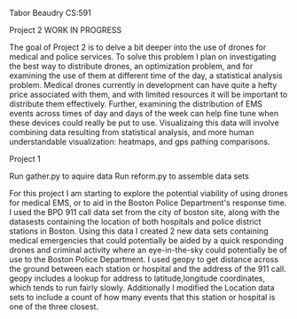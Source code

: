 Tabor Beaudry
CS:591

Project 2 WORK IN PROGRESS

The goal of Project 2 is to delve a bit deeper into the use of drones for medical and police services. To solve this
problem I plan on investigating the best way to distribute drones, an optimization problem, and for examining the use
of them at different time of the day, a statistical analysis problem. Medical drones currently in development can have
quite a hefty price associated with them, and with limited resources it will be important to distribute them
effectively. Further, examining the distribution of EMS events across times of day and days of the week can help
fine tune when these devices could really be put to use. Visualizaing this data will involve combining data resulting
from statistical analysis, and more human understandable visualization: heatmaps, and gps pathing comparisons.



Project 1

Run gather.py to aquire data
Run reform.py to assemble data sets

For this project I am starting to explore the potential viability of using drones for medical EMS, or to aid in 
the Boston Police Department's response time. I used the BPD 911 call data set from the city of boston site, along 
with the datasests containing the location of both hospitals and police district stations in Boston. Using this data
I created 2 new data sets containing medical emergencies that could potentially be aided by a quick responding drones
and criminal activity where an eye-in-the-sky could potentially be of use to the Boston Police Department.
I used geopy to get distance across the ground between each station or hospital and the address of the 911 call.
geopy includes a lookup for address to latitude,longitude coordinates, which tends to run fairly slowly. Additionally 
I modified the Location data sets to include a count of how many events that this station or hospital is one of the three 
closest.


